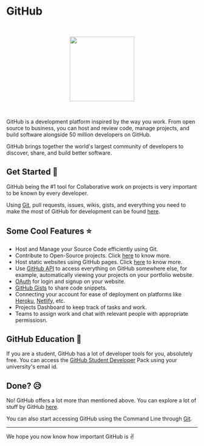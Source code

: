 # GitHub

<br>
<p align="center"><img src="https://i.ibb.co/sgYB77H/github-mark.png" height="170"></p>
<br>

GitHub is a development platform inspired by the way you work. From open source to business, you can host and review code, manage projects, and build software alongside 50 million developers on GitHub.

GitHub brings together the world's largest community of developers to discover, share, and build better software.

## Get Started :muscle:

GitHub being the #1 tool for Collaborative work on projects is very important to be known by every developer. 

Using [Git](./GIT.md), pull requests, issues, wikis, gists, and everything you need to make the most of GitHub for development can be found [here](https://docs.github.com/en/github).

## Some Cool Features :star:

- Host and Manage your Source Code efficiently using Git.
- Contribute to Open-Source projects. Click [here](https://docs.github.com/en/github/collaborating-with-issues-and-pull-requests) to know more.
- Host static websites using GitHub pages. Click [here](https://docs.github.com/en/github/working-with-github-pages) to know more.
- Use [GitHub API](https://docs.github.com/en/rest) to access everything on GitHub somewhere else, for example, automatically viewing your projects on your portfolio website.
- [OAuth](https://developer.github.com/apps/building-oauth-apps/authorizing-oauth-apps/) for login and signup on your website.
- [GitHub Gists](https://gist.github.com/) to share code snippets.
- Connecting your account for ease of deployment on platforms like [Heroku](https://heroku.com/), [Netlify](https://www.netlify.com/), etc.
- Projects Dashboard to keep track of tasks and work.
- Teams to assign work and chat with relevant people with appropriate permissiosn.

## GitHub Education :book:

If you are a student, GitHub has a lot of developer tools for you, absolutely free. You can access the [GitHub Student Developer](https://education.github.com/pack) Pack using your university's email id.

## Done? :disappointed_relieved:

No! GitHub offers a lot more than mentioned above. You can explore a lot of stuff by GitHub [here](https://docs.github.com/).

You can also start accessing GitHub using the Command Line through [Git](./GIT.md).


<hr>

We hope you now know how important GitHub is :v:
